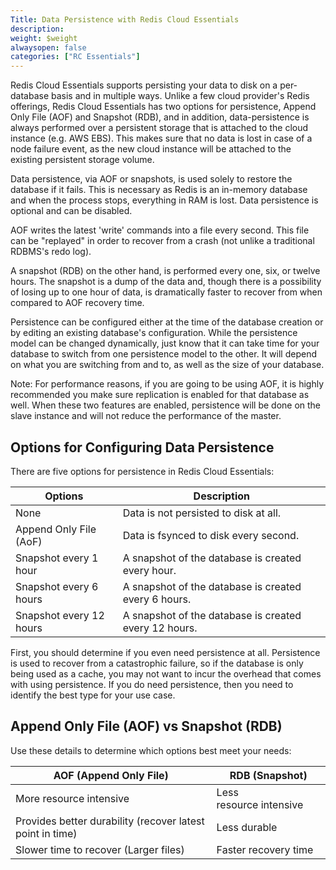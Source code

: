 ```yaml
---
Title: Data Persistence with Redis Cloud Essentials
description:
weight: $weight
alwaysopen: false
categories: ["RC Essentials"]
---
```

Redis Cloud Essentials supports persisting your data to disk on a
per-database basis and in multiple ways. Unlike a few cloud provider's
Redis offerings, Redis Cloud Essentials has two options for persistence, Append Only File
(AOF) and Snapshot (RDB), and in addition, data-persistence is always
performed over a persistent storage that is attached to the cloud
instance (e.g. AWS EBS). This makes sure that no data is lost in case of a node
failure event, as the new cloud instance will be attached to the
existing persistent storage volume.

Data persistence, via AOF or snapshots, is used solely to restore the
database if it fails. This is necessary as Redis is an in-memory
database and when the process stops, everything in RAM is lost. Data
persistence is optional and can be disabled.

AOF writes the latest 'write' commands into a file every second. This
file can be "replayed" in order to recover from a crash (not unlike a
traditional RDBMS's redo log).

A snapshot (RDB) on the other hand, is performed every one, six, or
twelve hours. The snapshot is a dump of the data and, though there is a
possibility of losing up to one hour of data, is dramatically faster to
recover from when compared to AOF recovery time.

Persistence can be configured either at the time of the database
creation or by editing an existing database's configuration. While the
persistence model can be changed dynamically, just know that it can take
time for your database to switch from one persistence model to the
other. It will depend on what you are switching from and to, as well as
the size of your database.

Note: For performance reasons, if you are going to be using AOF, it is
highly recommended you make sure replication is enabled for that
database as well. When these two features are enabled, persistence will
be done on the slave instance and will not reduce the performance of the
master.

## Options for Configuring Data Persistence

There are five options for persistence in Redis Cloud Essentials:

| **Options** | **Description** |
|------------|-----------------|
| None | Data is not persisted to disk at all. |
| Append Only File (AoF) | Data is fsynced to disk every second. |
| Snapshot every 1 hour | A snapshot of the database is created every hour. |
| Snapshot every 6 hours | A snapshot of the database is created every 6 hours. |
| Snapshot every 12 hours | A snapshot of the database is created every 12 hours. |

First, you should determine if you even need persistence at all.
Persistence is used to recover from a catastrophic failure, so if the
database is only being used as a cache, you may not want to incur the
overhead that comes with using persistence. If you do need persistence,
then you need to identify the best type for your use case.

## Append Only File (AOF) vs Snapshot (RDB)

Use these details to determine which options best meet your needs:

| **AOF (Append Only File)** | **RDB (Snapshot)** |
|------------|-----------------|
| More resource intensive | Less resource intensive |
| Provides better durability (recover latest point in time) | Less durable |
| Slower time to recover (Larger files) | Faster recovery time |
